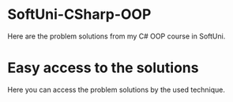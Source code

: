 # SoftUni-CSharp-OOP
Here are the problem solutions from my C# OOP course in SoftUni.

# Easy access to the solutions
Here you can access the problem solutions by the used technique.

